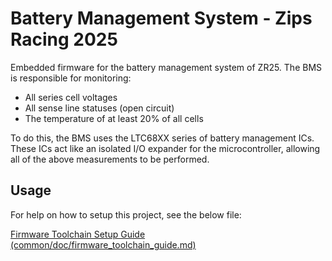# Battery Management System - Zips Racing 2025
Embedded firmware for the battery management system of ZR25. The BMS is responsible for monitoring:

- All series cell voltages
- All sense line statuses (open circuit)
- The temperature of at least 20% of all cells

To do this, the BMS uses the LTC68XX series of battery management ICs. These ICs act like an isolated I/O expander for the microcontroller, allowing all of the above measurements to be performed.

## Usage
For help on how to setup this project, see the below file:

[Firmware Toolchain Setup Guide (common/doc/firmware_toolchain_guide.md)](https://github.com/ZipsRacingElectric/STM32F405-Common/blob/main/doc/firmware_toolchain_guide.md)